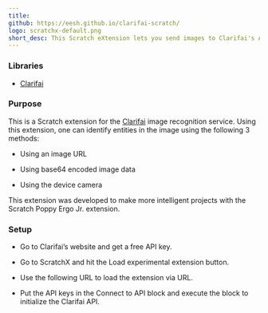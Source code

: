 ```yaml
---
title:
github: https://eesh.github.io/clarifai-scratch/
logo: scratchx-default.png
short_desc: This Scratch eXtension lets you send images to Clarifai's AI service and get details like the context of the image or perform classification/prediction.
---
```


### Libraries

* <a href="https://www.clarifai.com">Clarifai</a>

### Purpose

This is a Scratch extension for the <a href="https://www.clarifai.com">Clarifai</a> image recognition service. Using this extension, one can identify entities in the image using the following 3 methods:

* Using an image URL

* Using base64 encoded image data

* Using the device camera

This extension was developed to make more intelligent projects with the Scratch Poppy Ergo Jr. extension.

### Setup

* Go to Clarifai’s website and get a free API key.

* Go to ScratchX and hit the Load experimental extension button.

* Use the following URL to load the extension via URL.

* Put the API keys in the Connect to API block and execute the block to initialize the Clarifai API.
